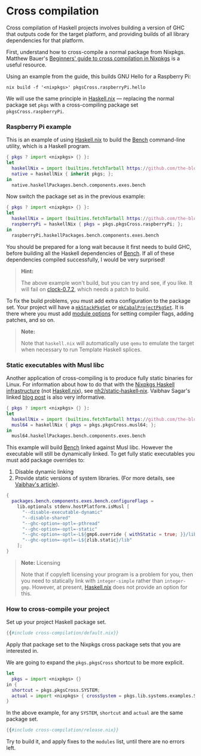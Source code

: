 # Cross compilation

Cross compilation of Haskell projects involves building a version of
GHC that outputs code for the target platform, and providing builds of
all library dependencies for that platform.

First, understand how to cross-compile a normal package from
Nixpkgs. Matthew Bauer's [Beginners' guide to cross compilation in
Nixpkgs][bauer] is a useful resource.

[bauer]: https://matthewbauer.us/blog/beginners-guide-to-cross.html


Using an example from the guide, this builds GNU Hello for a Raspberry
Pi:

    nix build -f '<nixpkgs>' pkgsCross.raspberryPi.hello

We will use the same principle in [Haskell.nix][] — replacing the normal
package set `pkgs` with a cross-compiling package set
`pkgsCross.raspberryPi`.

### Raspberry Pi example

This is an example of using [Haskell.nix][] to build the [Bench][]
command-line utility, which is a Haskell program.

```nix
{ pkgs ? import <nixpkgs> {} }:
let
  haskellNix = import (builtins.fetchTarball https://github.com/the-blockchain-company/haskell.nix/archive/master.tar.gz);
  native = haskellNix { inherit pkgs; };
in
  native.haskellPackages.bench.components.exes.bench
```

Now switch the package set as in the previous example:

```nix
{ pkgs ? import <nixpkgs> {} }:
let
  haskellNix = import (builtins.fetchTarball https://github.com/the-blockchain-company/haskell.nix/archive/master.tar.gz);
  raspberryPi = haskellNix { pkgs = pkgs.pkgsCross.raspberryPi; };
in
  raspberryPi.haskellPackages.bench.components.exes.bench
```

You should be prepared for a long wait because it first needs to build
GHC, before building all the Haskell dependencies of [Bench][]. If all
of these dependencies compiled successfully, I would be very surprised!

> **Hint:**
>
> The above example won't build, but you can try and see, if you like.
> It will fail on [clock-0.7.2](http://hackage.haskell.org/package/clock-0.7.2),
> which needs a patch to build.

To fix the build problems, you must add extra configuration to the
package set. Your project will have a [`mkStackPkgSet`](../reference/library.md#mkstackpkgset) or
[`mkCabalProjectPkgSet`](../reference/library.md#mkcabalprojectpkgset). It is there where you must add
[module options](../reference/modules.md) for setting compiler flags, adding patches, and so on.

> **Note:**
>
> Note that `haskell.nix` will automatically use `qemu` to emulate the target
> when necessary to run Template Haskell splices.

### Static executables with Musl libc

Another application of cross-compiling is to produce fully static
binaries for Linux. For information about how to do that with the
[Nixpkgs Haskell infrastructure][nixpkgs] (not [Haskell.nix][]), see
[nh2/static‑haskell‑nix][nh2]. Vaibhav Sagar's linked
[blog post][vaibhav] is also very informative.


```nix
{ pkgs ? import <nixpkgs> {} }:
let
  haskellNix = import (builtins.fetchTarball https://github.com/the-blockchain-company/haskell.nix/archive/master.tar.gz);
  musl64 = haskellNix { pkgs = pkgs.pkgsCross.musl64; };
in
  musl64.haskellPackages.bench.components.exes.bench
```

This example will build [Bench][] linked against Musl libc. However
the executable will still be dynamically linked. To get fully static
executables you must add package overrides to:

1. Disable dynamic linking
2. Provide static versions of system libraries. (For more details, see
   [Vaibhav's article][vaibhav]).

```nix
{
  packages.bench.components.exes.bench.configureFlags =
    lib.optionals stdenv.hostPlatform.isMusl [
      "--disable-executable-dynamic"
      "--disable-shared"
      "--ghc-option=-optl=-pthread"
      "--ghc-option=-optl=-static"
      "--ghc-option=-optl=-L${gmp6.override { withStatic = true; }}/lib"
      "--ghc-option=-optl=-L${zlib.static}/lib"
    ];
}
```

> **Note:** Licensing
>
> Note that if copyleft licensing your program is a problem for you,
> then you need to statically link with `integer-simple` rather than
> `integer-gmp`. However, at present, [Haskell.nix][] does not provide
> an option for this.


### How to cross-compile your project

Set up your project Haskell package set.

```nix
{{#include cross-compilation/default.nix}}
```

Apply that package set to the Nixpkgs cross package sets that you are
interested in.

We are going to expand the `pkgs.pkgsCross` shortcut to be more
explicit.

```nix
let
  pkgs = import <nixpkgs> {}
in {
  shortcut = pkgs.pkgsCross.SYSTEM;
  actual = import <nixpkgs> { crossSystem = pkgs.lib.systems.examples.SYSTEM; };
}
```

In the above example, for any `SYSTEM`, `shortcut` and `actual` are
the same package set.

```nix
{{#include cross-compilation/release.nix}}
```

Try to build it, and apply fixes to the `modules` list, until there
are no errors left.



[nh2]: https://github.com/nh2/static-haskell-nix
[vaibhav]: https://vaibhavsagar.com/blog/2018/01/03/static-haskell-nix/
[haskell.nix]: https://github.com/the-blockchain-company/haskell.nix
[bench]: https://hackage.haskell.org/package/bench
[nixpkgs]: https://nixos.org/nixpkgs/manual/#users-guide-to-the-haskell-infrastructure
